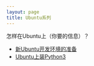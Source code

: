 ```yaml
---
layout: page
title: Ubuntu系列
---
```


<p class="message">
  怎样在Ubuntu上（你要的信息）？
</p>

* [新Ubuntu开发环境的准备](/2013/08/10/ubuntu-devenv/)
* [Ubuntu上装Python3](/2016/09/11/installing-python3/)

